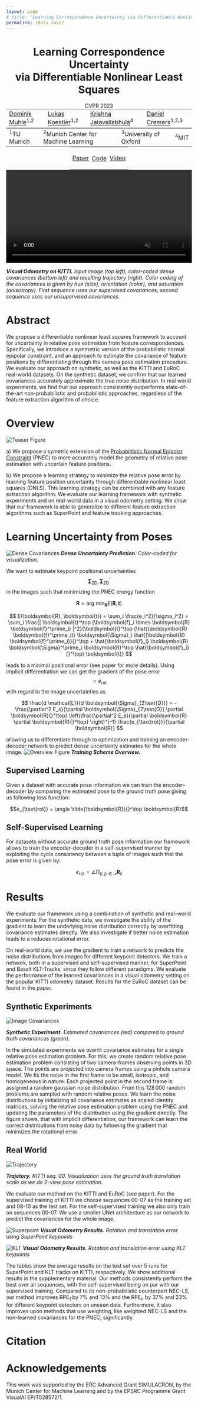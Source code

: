 ```yaml
---
layout: page
# title: "Learning Correspondence Uncertainty via Differentiable Nonlinear Least Squares (2)"
permalink: /dnls_covs/
---
```


<center>
    <h1 style="display: block;">Learning Correspondence Uncertainty<br>via Differentiable Nonlinear Least Squares</h1>
    CVPR 2023 <br>
    <table style="border: none; display: initial;">
        <tr style="border: none;">
        <td style="border: none;"><a href="https://vision.in.tum.de/members/muhled">Dominik Muhle</a><sup>1,2</sup></td>
        <td style="border: none;"><a href="https://lukaskoestler.com">Lukas Koestler</a><sup>1,2</sup></td>
        <td style="border: none;"><a href="https://krrish94.github.io">Krishna Jatavallabhula</a><sup>4</sup></td>
        <td style="border: none;"><a href="https://vision.in.tum.de/members/cremers">Daniel Cremers</a><sup>1,2,3</sup></td>
        </tr>
        </table>
        <br>
        <table style="border: none; display: initial;">
        <tr style="border: none;">
        <td style="border: none;"><sup>1</sup>TU Munich</td>
        <td style="border: none;"><sup>2</sup>Munich Center for Machine Learning</td>
        <td style="border: none;"><sup>3</sup>University of Oxford</td>
        <td style="border: none;"><sup>4</sup>MIT</td>
        </tr>
        </table>
        <br>
        <table style="border: none; display: initial;">
        <tr style="border: none;">
        <td style="border: none;">
        <a href="#" style="color: #000000">
        <div class="link_button">
        <i class="bi bi-file-earmark-richtext"></i><a href="https://arxiv.org/abs/2305.09527"> Paper
        </div>
        </a>
        </td>
        <td style="border: none; display: initial;">
        <a href="#" style="color: #000000">
        <div class="link_button">
        <i class="bi bi-github"></i><a href="https://github.com/DominikMuhle/dnls_covs"> Code
        </div>
        </a>
        </td>
        <td style="border: none;">
        <a href="#" style="color: #000000">
        <div class="link_button">
        <i class="bi bi-youtube"></i><a href="https://www.youtube.com/watch?v=_wDUresP6v8&t=23s"> Video
        </div>
        </a>
        </td>
        </tr>
    </table>
    <!-- <br> -->
</center>

<video width="100%" autoplay muted loop>
  <source src="./assets/header_vid.mp4" type="video/mp4">
Your browser does not support the video tag.
</video>

***Visual Odometry on KITTI.** Input image (top left), color-coded dense covariances (bottom left) and resulting trajectory (right). Color coding of the covariances is given by hue (size), orientation (color), and saturation (anisotropy). First sequence uses our supervised covariances, second sequence uses our unsupervised covariances.*

# Abstract

We propose a differentiable nonlinear least squares framework to account for uncertainty in relative pose estimation from feature correspondences. Specifically, we introduce a symmetric version of the probabilistic normal epipolar constraint, and an approach to estimate the covariance of feature positions by differentiating through the camera pose estimation procedure. We evaluate our approach on synthetic, as well as the KITTI and EuRoC real-world datasets. On the synthetic dataset, we confirm that our learned covariances accurately approximate the true noise distribution. In real world experiments, we find that our approach consistently outperforms state-of-the-art non-probabilistic and probabilistic approaches, regardless of the feature extraction algorithm of choice.

# Overview

![Teaser Figure](./assets/teaser.png)

a) We propose a symetric extension of the [Probabiltistic Normal Epipolar Constraint](https://arxiv.org/abs/2204.02256) (PNEC) to more accurately model the geometry of relative pose estimation with uncertain feature positions.

b) We propose a learning strategy to minimize the relative pose error by learning feature position uncertainty through differentiable nonlinear least squares (DNLS). This learning strategy can be combined with any feature extraction algorithm. We evaluate our learning framework with synthetic experiments and on real-world data in a visual odometry setting.  We show that our framework is able to generalize to different feature extraction algorithms such as SuperPoint and feature tracking approaches.

# Learning Uncertainty from Poses
![Dense Covariances](assets/pred_dense.png)
***Dense Uncertainty Prediction**. Color-coded for visualization.*

We want to estimate keypoint positional uncertainties $$\boldsymbol{\Sigma}_{2\text{D}}, \boldsymbol{\Sigma}^\prime_{2\text{D}}$$ in the images such that minimizing the PNEC energy function

$$
    \boldsymbol{R} = \text{arg min}_{\boldsymbol{R}} E(\boldsymbol{R}, \boldsymbol{t})
$$

$$
    E(\boldsymbol{R}, \boldsymbol{t}) = \sum_i \frac{e_i^2}{\sigma_i^2} = \sum_i \frac{| \boldsymbol{t}^\top (\boldsymbol{f}_i \times \boldsymbol{R} \boldsymbol{f}^\prime_i) |^2}{\boldsymbol{t}^\top (\hat{(\boldsymbol{R} \boldsymbol{f}^\prime_i)} \boldsymbol{\Sigma}_i \hat{(\boldsymbol{R} \boldsymbol{f}^\prime_i)}{}^\top + \hat{\boldsymbol{f}_i} \boldsymbol{R} \boldsymbol{\Sigma}^\prime_i \boldsymbol{R}^\top \hat{\boldsymbol{f}_i}{}^\top) \boldsymbol{t}}
$$

leads to a minimal positional error (see paper for more details). Using implicit differentiation we can get the gradient of the pose error $$=e_{\text{rot}}$$ with regard to the image uncertainties as

$$
    \frac{d \mathcal{L}}{d \boldsymbol{\Sigma}_{2\text{D}}} = - \frac{\partial^2 E_s}{\partial \boldsymbol{\Sigma}_{2\text{D}} \partial \boldsymbol{R}{}^\top} \left(\frac{\partial^2 E_s}{\partial \boldsymbol{R} \partial \boldsymbol{R}{}^\top} \right)^{-1} \frac{e_{\text{rot}}}{\partial \boldsymbol{R}}
$$

allowing us to differentiate through to optimization and training an encoder-decoder network to predict dense uncertainty estimates for the whole image.
![Overview Figure](./assets/architecture.png)
***Training Scheme Overview.***

## Supervised Learning

Given a dataset with accurate pose information we can train the encoder-decoder by comparing the estimated pose to the ground truth pose giving us following loss function:

$$e_{\text{rot}} = \angle  \tilde{\boldsymbol{R}}{}^\top \boldsymbol{R}$$

## Self-Supervised Learning

For datasets without accurate ground truth pose information our framework allows to train the encoder-decoder in a self-supervised manner by exploiting the cycle consistency between a tuple of images such that the pose error is given by:

$$e_{\text{rot}}=\angle \prod_{(i,j) \in \mathcal{P}} \boldsymbol{R}_{ij}$$

# Results
We evaluate our framework using a combination of synthetic and real-world experiments. For the synthetic data, we investigate the ability of the gradient to learn the underlying noise distribution correctly by overfitting covariance estimates directly. We also investigate if better noise estimation leads to a reduces rotational error.

On real-world data, we use the gradient to train a network to predicts the noise distributions from images for different keypoint detectors. We train a network, both in a supervised and self-supervised manner, for SuperPoint and Basalt KLT-Tracks, since they follow different paradigms. We evaluate the performance of the learned covariances in a visual odometry setting on the popular KITTI odometry dataset. Results for the EuRoC dataset can be found in the paper.

## Synthetic Experiments
![Image Covariances](./assets/target_covs.png)

***Synthetic Experiment.** Estimated covariances (red) compared to ground truth covariances (green)*.

In the simulated experiments we overfit covariance estimates for a single relative pose estimation problem. For this, we create random relative pose estimation problem consisting of two camera-frames observing points in 3D space. The points are projected into camera frames using a pinhole camera model. We fix the noise in the first frame to be small, isotropic, and homogeneous in nature. Each projected point in the second frame is assigned a random gaussian noise distribution. From this $128\,000$ random problems are sampled with random relative poses. We learn the noise distributions by initializing all covariance estimates as scaled identity matrices, solving the relative pose estimation problem using the PNEC and updating the parameters of the distribution using the gradient directly. The figure shows, that with implicit differentiation, our framework can learn the correct distributions from noisy data by following the gradient that minimizes the rotational error.

## Real World
![Trajectory](./assets/trajectory_paper.png)

***Trajetory.** KITTI seq. 00. Visualization uses the ground truth translation scale as we do 2-view pose estimation.*

We evaluate our method on the KITTI and EuRoC (see paper). For the supervised training of KITTI we choose sequences 00-07 as the training set and 08-10 as the test set. For the self-supervised training we also only train on sequences 00-07. We use a smaller UNet architecture as our network to predict the covariances for the whole image.

![Superpoint](./assets/table_superpoint.png)
***Visual Odometry Results.** Rotation and translation error using SuperPoint keypoints*

![KLT](./assets/table_klt.png)
***Visual Odometry Results.** Rotation and translation error using KLT keypoints*

The tables show the average results on the test set over 5 runs for SuperPoint and KLT tracks on KITTI, respectively. We show additional results in the supplementary material. Our methods consistently perform the best over all sequences, with the self-supervised being on par with our supervised training. Compared to its non-probabilistic counterpart NEC-LS, our method improves RPE<sub>*1*</sub> by 7% and 13% and the RPE<sub>*n*</sub> by 37% and 23% for different keypoint detectors on unseen data. Furthermore, it also improves upon methods that use weighting, like weighted NEC-LS and the non-learned covariances for the PNEC, significantly.

# Citation

<!-- ```
@article{muhle2023dnls_covs,
      title={Learning Correspondence Uncertainty via Differentiable Nonlinear Least Squares}, 
      author={Dominik Muhle and Lukas Koestler and Krishna Murthy Jatavallabhula and Daniel Cremers},
      journal={arXiv preprint arXiv:2305.09527},
      year={2023},
}
``` -->

# Acknowledgements

This work was supported by the ERC Advanced Grant SIMULACRON, by the Munich Center for Machine Learning and by the EPSRC Programme Grant VisualAI EP/T028572/1.
